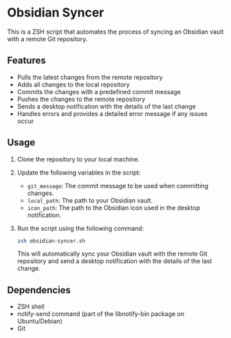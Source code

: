 # Obsidian Syncer

This is a ZSH script that automates the process of syncing an Obsidian vault with a remote Git repository.

## Features

- Pulls the latest changes from the remote repository
- Adds all changes to the local repository
- Commits the changes with a predefined commit message
- Pushes the changes to the remote repository
- Sends a desktop notification with the details of the last change
- Handles errors and provides a detailed error message if any issues occur

## Usage

1. Clone the repository to your local machine.
2. Update the following variables in the script:
   - `git_message`: The commit message to be used when committing changes.
   - `local_path`: The path to your Obsidian vault.
   - `icon_path`: The path to the Obsidian icon used in the desktop notification.
3. Run the script using the following command:

   ```bash
   zsh obsidian-syncer.sh
   ```

   This will automatically sync your Obsidian vault with the remote Git repository and send a desktop notification with the details of the last change.
## Dependencies
- ZSH shell
- notify-send command (part of the libnotify-bin package on Ubuntu/Debian)
- Git

